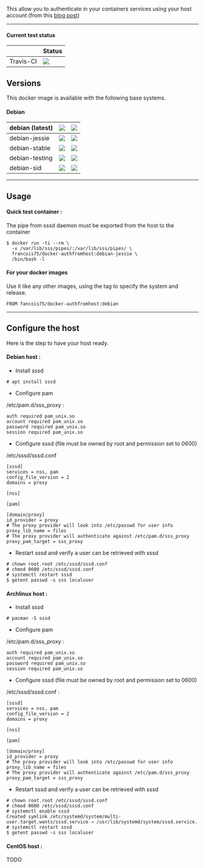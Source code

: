 
This allow you to authenticate in your containers services using your host account (from this [blog post](https://jhrozek.wordpress.com/2015/03/31/authenticating-a-docker-container-against-hosts-unix-accounts/))

----
#### Current test status

| | Status|
|---|---|
| Travis-CI | [![](https://travis-ci.org/arcenik/docker-authfromhost.svg?branch=master)](https://travis-ci.org/arcenik/docker-authfromhost)|

## Versions

This docker image is available with the following base systems.

#### Debian

|debian (latest)| [![](https://images.microbadger.com/badges/image/francois75/docker-authfromhost:debian.svg)](http://microbadger.com/images/francois75/docker-authfromhost:debian "Get your own image badge on microbadger.com")|[![](https://images.microbadger.com/badges/version/francois75/docker-authfromhost:debian.svg)](http://microbadger.com/images/francois75/docker-authfromhost:debian "Get your own version badge on microbadger.com")
|---|---|---|
|debian-jessie| [![](https://images.microbadger.com/badges/image/francois75/docker-authfromhost:debian-jessie.svg)](http://microbadger.com/images/francois75/docker-authfromhost:debian-jessie "Get your own image badge on microbadger.com")|[![](https://images.microbadger.com/badges/version/francois75/docker-authfromhost:debian-jessie.svg)](http://microbadger.com/images/francois75/docker-authfromhost:debian-jessie "Get your own version badge on microbadger.com")|
|debian-stable|[![](https://images.microbadger.com/badges/image/francois75/docker-authfromhost:debian-stable.svg)](http://microbadger.com/images/francois75/docker-authfromhost:debian-stable "Get your own image badge on microbadger.com")|[![](https://images.microbadger.com/badges/version/francois75/docker-authfromhost:debian-stable.svg)](http://microbadger.com/images/francois75/docker-authfromhost:debian-stable "Get your own version badge on microbadger.com")
|debian-testing|[![](https://images.microbadger.com/badges/image/francois75/docker-authfromhost:debian-testing.svg)](http://microbadger.com/images/francois75/docker-authfromhost:debian-testing "Get your own image badge on microbadger.com")|[![](https://images.microbadger.com/badges/version/francois75/docker-authfromhost:debian-testing.svg)](http://microbadger.com/images/francois75/docker-authfromhost:debian-testing "Get your own version badge on microbadger.com")
|debian-sid|[![](https://images.microbadger.com/badges/image/francois75/docker-authfromhost:debian-sid.svg)](http://microbadger.com/images/francois75/docker-authfromhost:debian-sid "Get your own image badge on microbadger.com")|[![](https://images.microbadger.com/badges/version/francois75/docker-authfromhost:debian-sid.svg)](http://microbadger.com/images/francois75/docker-authfromhost:debian-sid "Get your own version badge on microbadger.com")

----
## Usage

#### Quick test container :

The pipe from sssd daemon must be exported from the host to the container

```
$ docker run -ti --rm \
  -v /var/lib/sss/pipes/:/var/lib/sss/pipes/ \
  francois75/docker-authfromhost:debian-jessie \
  /bin/bash -l
```

#### For your docker images

Use it like any other images, using the tag to specify the system and release.

```
FROM fancois75/docker-authfromhost:debian
```

----
## Configure the host

Here is the step to have your host ready.

#### Debian host :

* Install sssd

```
# apt install sssd
```

* Configure pam

/etc/pam.d/sss_proxy :

```
auth required pam_unix.so
account required pam_unix.so
password required pam_unix.so
session required pam_unix.so
```

* Configure sssd (file must be owned by root and permission set to 0600)

/etc/sssd/sssd.conf

```
[sssd]
services = nss, pam
config_file_version = 2
domains = proxy

[nss]

[pam]

[domain/proxy]
id_provider = proxy
# The proxy provider will look into /etc/passwd for user info
proxy_lib_name = files
# The proxy provider will authenticate against /etc/pam.d/sss_proxy
proxy_pam_target = sss_proxy
```

* Restart sssd and verify a user can be retrieved with sssd

```
# chown root.root /etc/sssd/sssd.conf
# chmod 0600 /etc/sssd/sssd.conf
# systemctl restart sssd
$ getent passwd -s sss localuser
```

#### Archlinux host :

* Install sssd

```
# pacman -S sssd
```

* Configure pam

/etc/pam.d/sss_proxy :

```
auth required pam_unix.so
account required pam_unix.so
password required pam_unix.so
session required pam_unix.so
```

* Configure sssd (file must be owned by root and permission set to 0600)

/etc/sssd/sssd.conf :

```
[sssd]
services = nss, pam
config_file_version = 2
domains = proxy

[nss]

[pam]

[domain/proxy]
id_provider = proxy
# The proxy provider will look into /etc/passwd for user info
proxy_lib_name = files
# The proxy provider will authenticate against /etc/pam.d/sss_proxy
proxy_pam_target = sss_proxy
```

* Restart sssd and verify a user can be retrieved with sssd

```
# chown root.root /etc/sssd/sssd.conf
# chmod 0600 /etc/sssd/sssd.conf
# systemctl enable sssd
Created symlink /etc/systemd/system/multi-user.target.wants/sssd.service → /usr/lib/systemd/system/sssd.service.
# systemctl restart sssd
$ getent passwd -s sss localuser
```

#### CentOS host :

TODO

